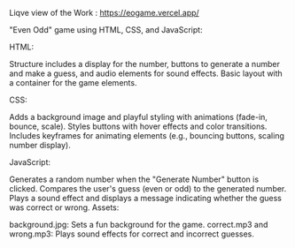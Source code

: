 Liqve view of the Work : https://eogame.vercel.app/

"Even Odd" game using HTML, CSS, and JavaScript:

HTML:

Structure includes a display for the number, buttons to generate a number and make a guess, and audio elements for sound effects.
Basic layout with a container for the game elements.


CSS:

Adds a background image and playful styling with animations (fade-in, bounce, scale).
Styles buttons with hover effects and color transitions.
Includes keyframes for animating elements (e.g., bouncing buttons, scaling number display).


JavaScript:

Generates a random number when the "Generate Number" button is clicked.
Compares the user's guess (even or odd) to the generated number.
Plays a sound effect and displays a message indicating whether the guess was correct or wrong.
Assets:

background.jpg: Sets a fun background for the game.
correct.mp3 and wrong.mp3: Plays sound effects for correct and incorrect guesses.
